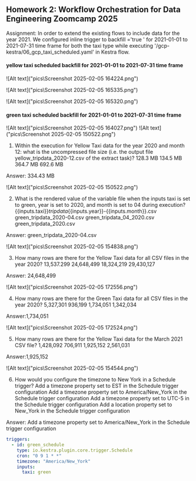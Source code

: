 ## Homework 2: Workflow Orchestration for Data Engineering Zoomcamp 2025

Assignment: In order to extend the existing flows to include data for the year 2021. We configured inline trigger to  backfill ='true ' for 2021-01-01 to 2021-07-31 time frame for both the taxi type while executing '/gcp-kestra/06_gcp_taxi_scheduled.yaml' in Kestra flow.



#### yellow taxi scheduled backfill for 2021-01-01 to 2021-07-31 time frame 

![Alt text]("pics\Screenshot 2025-02-05 164224.png")

![Alt text]("pics\Screenshot 2025-02-05 165335.png")

![Alt text]("pics\Screenshot 2025-02-05 165320.png")

#### green taxi scheduled backfill for 2021-01-01 to 2021-07-31 time frame 

![Alt text]("pics\Screenshot 2025-02-05 164027.png")
![Alt text]("pics\Screenshot 2025-02-05 150522.png")



1. Within the execution for Yellow Taxi data for the year 2020 and month 12: what is the uncompressed file size (i.e. the output file yellow_tripdata_2020-12.csv of the extract task)?
128.3 MB
134.5 MB
364.7 MB
692.6 MB

Answer: 334.43 MB

![Alt text]("pics\Screenshot 2025-02-05 150522.png")


2. What is the rendered value of the variable file when the inputs taxi is set to green, year is set to 2020, and month is set to 04 during execution?
{{inputs.taxi}}_tripdata_{{inputs.year}}-{{inputs.month}}.csv
green_tripdata_2020-04.csv
green_tripdata_04_2020.csv
green_tripdata_2020.csv

Answer: green_tripdata_2020-04.csv

![Alt text]("pics\Screenshot 2025-02-05 154838.png")


3. How many rows are there for the Yellow Taxi data for all CSV files in the year 2020?
13,537.299
24,648,499
18,324,219
29,430,127

Answer: 24,648,499

![Alt text]("pics\Screenshot 2025-02-05 172556.png")

4. How many rows are there for the Green Taxi data for all CSV files in the year 2020?
5,327,301
936,199
1,734,051
1,342,034

Answer:1,734,051

![Alt text]("pics\Screenshot 2025-02-05 172524.png")


5. How many rows are there for the Yellow Taxi data for the March 2021 CSV file?
1,428,092
706,911
1,925,152
2,561,031

Answer:1,925,152

![Alt text]("pics\Screenshot 2025-02-05 154544.png")


6. How would you configure the timezone to New York in a Schedule trigger?
Add a timezone property set to EST in the Schedule trigger configuration
Add a timezone property set to America/New_York in the Schedule trigger configuration
Add a timezone property set to UTC-5 in the Schedule trigger configuration
Add a location property set to New_York in the Schedule trigger configuration

Answer: Add a timezone property set to America/New_York in the Schedule trigger configuration

```yaml
triggers:
  - id: green_schedule
    type: io.kestra.plugin.core.trigger.Schedule
    cron: "0 9 1 * *"
    timezone: "America/New_York" 
    inputs:
      taxi: green
```